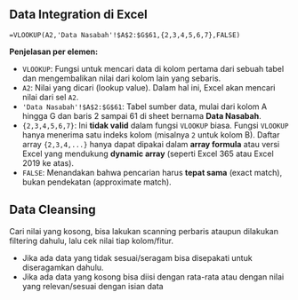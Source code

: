## Data Integration di Excel
```excel
=VLOOKUP(A2,'Data Nasabah'!$A$2:$G$61,{2,3,4,5,6,7},FALSE)
```

**Penjelasan per elemen:**

* `VLOOKUP`: Fungsi untuk mencari data di kolom pertama dari sebuah tabel dan mengembalikan nilai dari kolom lain yang sebaris.
* `A2`: Nilai yang dicari (lookup value). Dalam hal ini, Excel akan mencari nilai dari sel `A2`.
* `'Data Nasabah'!$A$2:$G$61`: Tabel sumber data, mulai dari kolom A hingga G dan baris 2 sampai 61 di sheet bernama **Data Nasabah**.
* `{2,3,4,5,6,7}`: Ini **tidak valid** dalam fungsi `VLOOKUP` biasa. Fungsi `VLOOKUP` hanya menerima satu indeks kolom (misalnya `2` untuk kolom B). Daftar array `{2,3,4,...}` hanya dapat dipakai dalam **array formula** atau versi Excel yang mendukung **dynamic array** (seperti Excel 365 atau Excel 2019 ke atas).
* `FALSE`: Menandakan bahwa pencarian harus **tepat sama** (exact match), bukan pendekatan (approximate match).

## Data Cleansing
Cari nilai yang kosong, bisa lakukan scanning perbaris ataupun dilakukan filtering dahulu, lalu cek nilai tiap kolom/fitur.
- Jika ada data yang tidak sesuai/seragam bisa disepakati untuk diseragamkan dahulu.
- Jika ada data yang kosong bisa diisi dengan rata-rata atau dengan nilai yang relevan/sesuai dengan isian data

